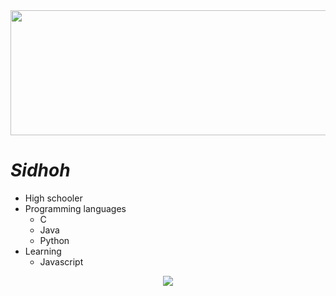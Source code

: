 <div align="center">
  <img src="https://raw.githubusercontent.com/roooof/roooof/main/imgs/animated-koi-fish.gif" height="200" width="700">
</div>

# ***Sidhoh***

- High schooler 
- Programming languages
  - C
  - Java
  - Python
- Learning 
  - Javascript

<div align="center">
<img src="https://komarev.com/ghpvc/?username=Sidhoh&&style=flat-square" align="center" />
</div>  
